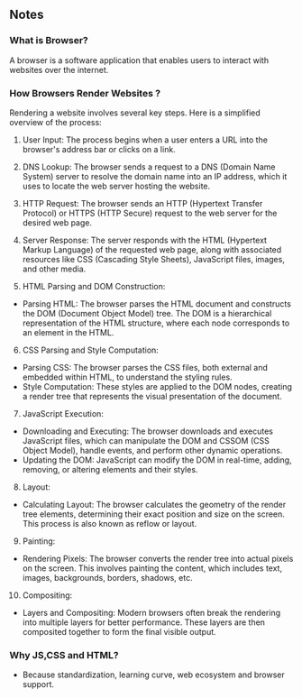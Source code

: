 ## Notes
### What is Browser?
A browser is a software application that enables users to interact with websites over the internet.
### How Browsers Render Websites ?

Rendering a website involves several key steps. Here is a simplified overview of the process:

1. User Input: The process begins when a user enters a URL into the browser's address bar or clicks on a link.

2. DNS Lookup: The browser sends a request to a DNS (Domain Name System) server to resolve the domain name into an IP address, which it uses to locate the web server hosting the website.

3. HTTP Request: The browser sends an HTTP (Hypertext Transfer Protocol) or HTTPS (HTTP Secure) request to the web server for the desired web page.

4. Server Response: The server responds with the HTML (Hypertext Markup Language) of the requested web page, along with associated resources like CSS (Cascading Style Sheets), JavaScript files, images, and other media.

5. HTML Parsing and DOM Construction:

  - Parsing HTML: The browser parses the HTML document and constructs the DOM (Document Object Model) tree. The DOM is a hierarchical representation of the HTML structure, where each node corresponds to an element in the HTML.

6. CSS Parsing and Style Computation:

 - Parsing CSS: The browser parses the CSS files, both external and embedded within HTML, to understand the styling rules.
 - Style Computation: These styles are applied to the DOM nodes, creating a render tree that represents the visual presentation of the document.

7. JavaScript Execution:

- Downloading and Executing: The browser downloads and executes JavaScript files, which can manipulate the DOM and CSSOM (CSS Object Model), handle events, and perform other dynamic operations.
- Updating the DOM: JavaScript can modify the DOM in real-time, adding, removing, or altering elements and their styles.

8. Layout:

  - Calculating Layout: The browser calculates the geometry of the render tree elements, determining their exact position and size on the screen. This process is also known as reflow or layout.

9. Painting:

 - Rendering Pixels: The browser converts the render tree into actual pixels on the screen. This involves painting the content, which includes text, images, backgrounds, borders, shadows, etc.

10. Compositing:

 - Layers and Compositing: Modern browsers often break the rendering into multiple layers for better performance. These layers are then composited together to form the final visible output.

 ### Why JS,CSS and HTML?
 - Because standardization, learning curve, web ecosystem and browser support. 